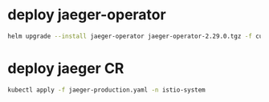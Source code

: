 # deploy jaeger-operator

```bash
helm upgrade --install jaeger-operator jaeger-operator-2.29.0.tgz -f custom-values-jaeger.yaml -n istio-system
```


# deploy jaeger CR

```bash
kubectl apply -f jaeger-production.yaml -n istio-system
```